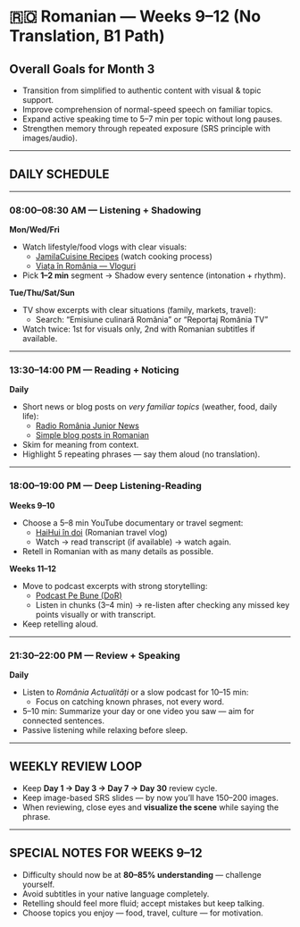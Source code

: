 # 🇷🇴 Romanian — Weeks 9–12 (No Translation, B1 Path)

## Overall Goals for Month 3
- Transition from simplified to authentic content with visual & topic support.
- Improve comprehension of normal-speed speech on familiar topics.
- Expand active speaking time to 5–7 min per topic without long pauses.
- Strengthen memory through repeated exposure (SRS principle with images/audio).

---

## DAILY SCHEDULE

---

### **08:00–08:30 AM — Listening + Shadowing**
**Mon/Wed/Fri**
- Watch lifestyle/food vlogs with clear visuals:
  - [JamilaCuisine Recipes](https://www.youtube.com/c/JamilaCuisine) (watch cooking process)
  - [Viața în România — Vloguri](https://www.youtube.com/results?search_query=via%C8%9Ba+în+românia+vlog)
- Pick **1–2 min** segment → Shadow every sentence (intonation + rhythm).

**Tue/Thu/Sat/Sun**
- TV show excerpts with clear situations (family, markets, travel):
  - Search: “Emisiune culinară România” or “Reportaj România TV”
- Watch twice: 1st for visuals only, 2nd with Romanian subtitles if available.

---

### **13:30–14:00 PM — Reading + Noticing**
**Daily**
- Short news or blog posts on *very familiar topics* (weather, food, daily life):
  - [Radio România Junior News](https://www.radioromaniacultural.ro/)  
  - [Simple blog posts in Romanian](https://www.gustos.ro/)
- Skim for meaning from context.
- Highlight 5 repeating phrases — say them aloud (no translation).

---

### **18:00–19:00 PM — Deep Listening-Reading**
**Weeks 9–10**
- Choose a 5–8 min YouTube documentary or travel segment:
  - [HaiHui în doi](https://www.youtube.com/c/HaiHuiÎnDoi) (Romanian travel vlog)
  - Watch → read transcript (if available) → watch again.
- Retell in Romanian with as many details as possible.

**Weeks 11–12**
- Move to podcast excerpts with strong storytelling:
  - [Podcast Pe Bune (DoR)](https://www.youtube.com/results?search_query=podcast+pe+bune)
  - Listen in chunks (3–4 min) → re-listen after checking any missed key points visually or with transcript.
- Keep retelling aloud.

---

### **21:30–22:00 PM — Review + Speaking**
**Daily**
- Listen to *România Actualități* or a slow podcast for 10–15 min:
  - Focus on catching known phrases, not every word.
- 5–10 min: Summarize your day or one video you saw — aim for connected sentences.
- Passive listening while relaxing before sleep.

---

## WEEKLY REVIEW LOOP
- Keep **Day 1 → Day 3 → Day 7 → Day 30** review cycle.
- Keep image-based SRS slides — by now you’ll have 150–200 images.
- When reviewing, close eyes and **visualize the scene** while saying the phrase.

---

## SPECIAL NOTES FOR WEEKS 9–12
- Difficulty should now be at **80–85% understanding** — challenge yourself.
- Avoid subtitles in your native language completely.
- Retelling should feel more fluid; accept mistakes but keep talking.
- Choose topics you enjoy — food, travel, culture — for motivation.
